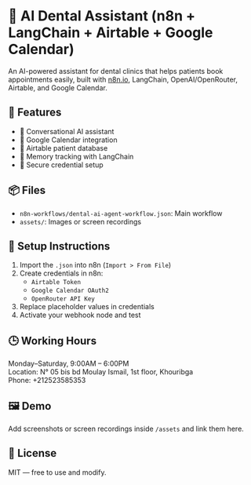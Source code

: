 # 🦷 AI Dental Assistant (n8n + LangChain + Airtable + Google Calendar)

An AI-powered assistant for dental clinics that helps patients book appointments easily, built with [n8n.io](https://n8n.io), LangChain, OpenAI/OpenRouter, Airtable, and Google Calendar.

## 🚀 Features

- 🤖 Conversational AI assistant
- 📅 Google Calendar integration
- 📄 Airtable patient database
- 🧠 Memory tracking with LangChain
- 🔐 Secure credential setup

## 📦 Files

- `n8n-workflows/dental-ai-agent-workflow.json`: Main workflow
- `assets/`: Images or screen recordings

## 🔧 Setup Instructions

1. Import the `.json` into n8n (`Import > From File`)
2. Create credentials in n8n:
   - `Airtable Token`
   - `Google Calendar OAuth2`
   - `OpenRouter API Key`
3. Replace placeholder values in credentials
4. Activate your webhook node and test

## 🕒 Working Hours

Monday–Saturday, 9:00AM – 6:00PM  
Location: N° 05 bis bd Moulay Ismail, 1st floor, Khouribga  
Phone: +212523585353

## 🖼️ Demo

Add screenshots or screen recordings inside `/assets` and link them here.

## 📜 License

MIT — free to use and modify.
